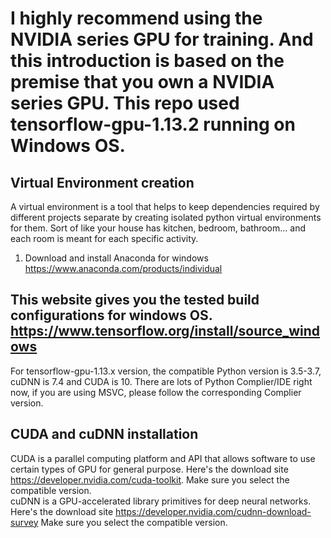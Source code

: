 # I highly recommend using the NVIDIA series GPU for training. And this introduction is based on the premise that you own a NVIDIA series GPU. This repo used tensorflow-gpu-1.13.2 running on Windows OS.

## Virtual Environment creation
A virtual environment is a tool that helps to keep dependencies required by different projects separate by creating isolated python virtual environments for them. Sort of like your house has kitchen, bedroom, bathroom... and each room is meant for each specific activity.  
1. Download and install Anaconda for windows https://www.anaconda.com/products/individual   


## This website gives you the tested build configurations for windows OS. https://www.tensorflow.org/install/source_windows 
For tensorflow-gpu-1.13.x version, the compatible Python version is 3.5-3.7, cuDNN is 7.4 and CUDA is 10. There are lots of Python Complier/IDE right now, if you are using MSVC, please follow the corresponding Complier version. 

## CUDA and cuDNN installation 
CUDA is a parallel computing platform and API that allows software to use certain types of GPU for general purpose. Here's the download site https://developer.nvidia.com/cuda-toolkit. Make sure you select the compatible version.   
cuDNN is a GPU-accelerated library primitives for deep neural networks. Here's the download site https://developer.nvidia.com/cudnn-download-survey Make sure you select the compatible version.



